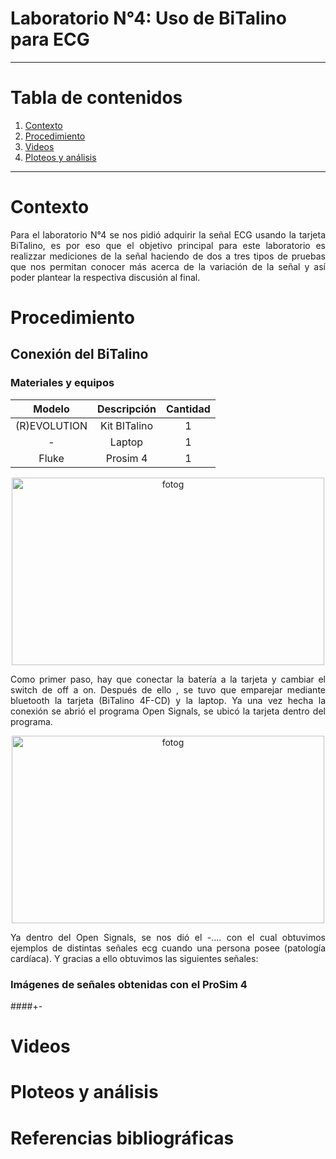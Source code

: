 # **Laboratorio N°4: Uso de BiTalino para ECG**

***

# **Tabla de contenidos**
1. [Contexto](#id1)
2. [Procedimiento](#id2)
3. [Videos](#id3)
4. [Ploteos y análisis](#id4)

***

# Contexto<a name="id1"></a>

<p align="justify">
Para el laboratorio N°4 se nos pidió adquirir la señal ECG usando la tarjeta BiTalino, es por eso que el objetivo principal para este laboratorio es realizzar mediciones de la señal haciendo de dos a tres tipos de pruebas que nos permitan conocer más acerca de la variación de la señal y así poder plantear la respectiva discusión al final.
</p>

# Procedimiento<a name="id2"></a>

## Conexión del BiTalino 

### Materiales y equipos 


|     Modelo       |                  Descripción                  |   Cantidad    |
|  :-------------: |:--------------------------------------------: |:-------------:|
| (R)EVOLUTION     | Kit BITalino                                  | 1             |
| -                | Laptop                                        | 1             |
| Fluke            | Prosim 4                                      | 1             |


<p align="center">
  <img src="https://github.com/GloriaAtencio/ISBIO_2024_G1/blob/9bf8572faf15a2d9865f73eedbf19251324cb4bf/ISB/Laboratorios/Im%C3%A1genes/ECG/mat_bitalino_emg.jpeg" alt="fotog" width="500" height="300"/>
</p>


<p align="justify">
Como primer paso, hay que conectar la batería a la tarjeta y cambiar el switch de off a on. Después de ello , se tuvo que emparejar mediante bluetooth la tarjeta (BiTalino 4F-CD) y la laptop. Ya una vez hecha la conexión se abrió el programa Open Signals, se ubicó la tarjeta dentro del programa.
</p>

<p align="center">
  <img src="https://github.com/GloriaAtencio/ISBIO_2024_G1/blob/bb6939e27b9e45e52518d6533b8f40dae2f0351a/ISB/Laboratorios/Im%C3%A1genes/ECG/ops_emg_bt.jpeg" alt="fotog" width="500" height="300"/>
</p>

<p align="justify">
Ya dentro del Open Signals, se nos dió el -.... con el cual obtuvimos ejemplos de distintas señales ecg cuando una persona posee (patología cardíaca). Y gracias a ello obtuvimos las siguientes señales:
</p>

### Imágenes de señales obtenidas con el ProSim 4

####+-
# Videos<a name="id3"></a>


# Ploteos y análisis<a name="id2"></a>

# Referencias bibliográficas

